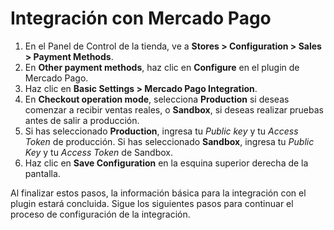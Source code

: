 # Integración con Mercado Pago


1. En el Panel de Control de la tienda, ve a **Stores > Configuration > Sales > Payment Methods**.
2. En **Other payment methods**, haz clic en **Configure** en el plugin de Mercado Pago.
3. Haz clic en **Basic Settings > Mercado Pago Integration**.
4. En **Checkout operation mode**, selecciona **Production** si deseas comenzar a recibir ventas reales, o **Sandbox**, si deseas realizar pruebas antes de salir a producción.
5. Si has seleccionado **Production**, ingresa tu _Public key_ y tu _Access Token_ de producción. Si has seleccionado **Sandbox**, ingresa tu _Public Key_ y tu _Access Token_ de Sandbox.
6. Haz clic en **Save Configuration** en la esquina superior derecha de la pantalla.

Al finalizar estos pasos, la información básica para la integración con el plugin estará concluida. Sigue los siguientes pasos para continuar el proceso de configuración de la integración.